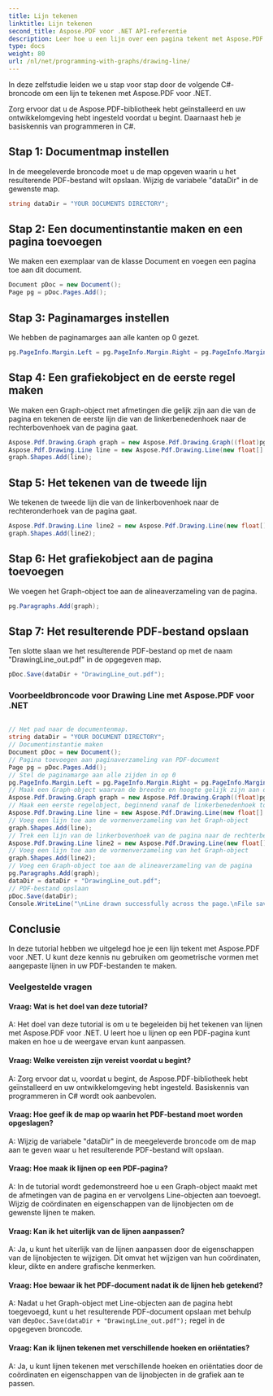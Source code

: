 ```yaml
---
title: Lijn tekenen
linktitle: Lijn tekenen
second_title: Aspose.PDF voor .NET API-referentie
description: Leer hoe u een lijn over een pagina tekent met Aspose.PDF voor .NET. Stapsgewijze handleiding voor het maken van aangepaste lijnen.
type: docs
weight: 80
url: /nl/net/programming-with-graphs/drawing-line/
---
```

In deze zelfstudie leiden we u stap voor stap door de volgende C#-broncode om een lijn te tekenen met Aspose.PDF voor .NET.

Zorg ervoor dat u de Aspose.PDF-bibliotheek hebt geïnstalleerd en uw ontwikkelomgeving hebt ingesteld voordat u begint. Daarnaast heb je basiskennis van programmeren in C#.

## Stap 1: Documentmap instellen

In de meegeleverde broncode moet u de map opgeven waarin u het resulterende PDF-bestand wilt opslaan. Wijzig de variabele "dataDir" in de gewenste map.

```csharp
string dataDir = "YOUR DOCUMENTS DIRECTORY";
```

## Stap 2: Een documentinstantie maken en een pagina toevoegen

We maken een exemplaar van de klasse Document en voegen een pagina toe aan dit document.

```csharp
Document pDoc = new Document();
Page pg = pDoc.Pages.Add();
```

## Stap 3: Paginamarges instellen

We hebben de paginamarges aan alle kanten op 0 gezet.

```csharp
pg.PageInfo.Margin.Left = pg.PageInfo.Margin.Right = pg.PageInfo.Margin.Bottom = pg.PageInfo.Margin.Top = 0;
```

## Stap 4: Een grafiekobject en de eerste regel maken

We maken een Graph-object met afmetingen die gelijk zijn aan die van de pagina en tekenen de eerste lijn die van de linkerbenedenhoek naar de rechterbovenhoek van de pagina gaat.

```csharp
Aspose.Pdf.Drawing.Graph graph = new Aspose.Pdf.Drawing.Graph((float)pg.PageInfo.Width, (float)pg.PageInfo.Height);
Aspose.Pdf.Drawing.Line line = new Aspose.Pdf.Drawing.Line(new float[] { (float)pg.Rect.LLX, 0, (float)pg.PageInfo.Width, (float)pg.Rect. URY });
graph.Shapes.Add(line);
```

## Stap 5: Het tekenen van de tweede lijn

We tekenen de tweede lijn die van de linkerbovenhoek naar de rechteronderhoek van de pagina gaat.

```csharp
Aspose.Pdf.Drawing.Line line2 = new Aspose.Pdf.Drawing.Line(new float[] { 0, (float)pg.Rect.URY, (float)pg.PageInfo.Width, (float)pg.Rect. LLX });
graph.Shapes.Add(line2);
```

## Stap 6: Het grafiekobject aan de pagina toevoegen

We voegen het Graph-object toe aan de alineaverzameling van de pagina.

```csharp
pg.Paragraphs.Add(graph);
```

## Stap 7: Het resulterende PDF-bestand opslaan

Ten slotte slaan we het resulterende PDF-bestand op met de naam "DrawingLine_out.pdf" in de opgegeven map.

```csharp
pDoc.Save(dataDir + "DrawingLine_out.pdf");
```

### Voorbeeldbroncode voor Drawing Line met Aspose.PDF voor .NET 

```csharp

// Het pad naar de documentenmap.
string dataDir = "YOUR DOCUMENT DIRECTORY";
// Documentinstantie maken
Document pDoc = new Document();
// Pagina toevoegen aan paginaverzameling van PDF-document
Page pg = pDoc.Pages.Add();
// Stel de paginamarge aan alle zijden in op 0
pg.PageInfo.Margin.Left = pg.PageInfo.Margin.Right = pg.PageInfo.Margin.Bottom = pg.PageInfo.Margin.Top = 0;
// Maak een Graph-object waarvan de breedte en hoogte gelijk zijn aan de paginaafmetingen
Aspose.Pdf.Drawing.Graph graph = new Aspose.Pdf.Drawing.Graph((float)pg.PageInfo.Width , (float)pg.PageInfo.Height);
// Maak een eerste regelobject, beginnend vanaf de linkerbenedenhoek tot de rechterbovenhoek van de pagina
Aspose.Pdf.Drawing.Line line = new Aspose.Pdf.Drawing.Line(new float[] { (float)pg.Rect.LLX, 0, (float)pg.PageInfo.Width, (float)pg.Rect.URY });
// Voeg een lijn toe aan de vormenverzameling van het Graph-object
graph.Shapes.Add(line);
// Trek een lijn van de linkerbovenhoek van de pagina naar de rechterbenedenhoek van de pagina
Aspose.Pdf.Drawing.Line line2 = new Aspose.Pdf.Drawing.Line(new float[] { 0, (float)pg.Rect.URY, (float)pg.PageInfo.Width, (float)pg.Rect.LLX });
// Voeg een lijn toe aan de vormenverzameling van het Graph-object
graph.Shapes.Add(line2);
// Voeg een Graph-object toe aan de alineaverzameling van de pagina
pg.Paragraphs.Add(graph);
dataDir = dataDir + "DrawingLine_out.pdf";
// PDF-bestand opslaan
pDoc.Save(dataDir);
Console.WriteLine("\nLine drawn successfully across the page.\nFile saved at " + dataDir);            

```

## Conclusie

In deze tutorial hebben we uitgelegd hoe je een lijn tekent met Aspose.PDF voor .NET. U kunt deze kennis nu gebruiken om geometrische vormen met aangepaste lijnen in uw PDF-bestanden te maken.

### Veelgestelde vragen

#### Vraag: Wat is het doel van deze tutorial?

A: Het doel van deze tutorial is om u te begeleiden bij het tekenen van lijnen met Aspose.PDF voor .NET. U leert hoe u lijnen op een PDF-pagina kunt maken en hoe u de weergave ervan kunt aanpassen.

#### Vraag: Welke vereisten zijn vereist voordat u begint?

A: Zorg ervoor dat u, voordat u begint, de Aspose.PDF-bibliotheek hebt geïnstalleerd en uw ontwikkelomgeving hebt ingesteld. Basiskennis van programmeren in C# wordt ook aanbevolen.

#### Vraag: Hoe geef ik de map op waarin het PDF-bestand moet worden opgeslagen?

A: Wijzig de variabele "dataDir" in de meegeleverde broncode om de map aan te geven waar u het resulterende PDF-bestand wilt opslaan.

#### Vraag: Hoe maak ik lijnen op een PDF-pagina?

A: In de tutorial wordt gedemonstreerd hoe u een Graph-object maakt met de afmetingen van de pagina en er vervolgens Line-objecten aan toevoegt. Wijzig de coördinaten en eigenschappen van de lijnobjecten om de gewenste lijnen te maken.

#### Vraag: Kan ik het uiterlijk van de lijnen aanpassen?

A: Ja, u kunt het uiterlijk van de lijnen aanpassen door de eigenschappen van de lijnobjecten te wijzigen. Dit omvat het wijzigen van hun coördinaten, kleur, dikte en andere grafische kenmerken.

#### Vraag: Hoe bewaar ik het PDF-document nadat ik de lijnen heb getekend?

A: Nadat u het Graph-object met Line-objecten aan de pagina hebt toegevoegd, kunt u het resulterende PDF-document opslaan met behulp van de`pDoc.Save(dataDir + "DrawingLine_out.pdf");` regel in de opgegeven broncode.

#### Vraag: Kan ik lijnen tekenen met verschillende hoeken en oriëntaties?

A: Ja, u kunt lijnen tekenen met verschillende hoeken en oriëntaties door de coördinaten en eigenschappen van de lijnobjecten in de grafiek aan te passen.